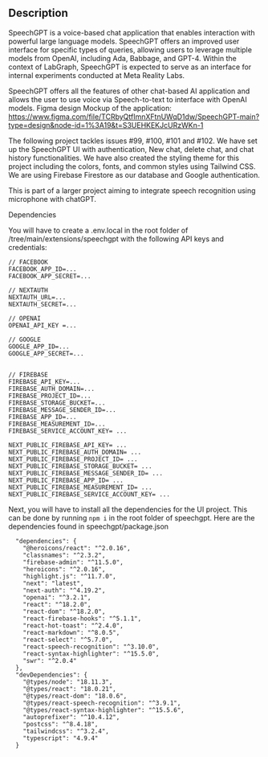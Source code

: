 ## Description 

SpeechGPT is a voice-based chat application that enables interaction with powerful large language models. SpeechGPT offers an improved user interface for specific types of queries, allowing users to leverage multiple models from OpenAI, including Ada, Babbage, and GPT-4. Within the context of LabGraph, SpeechGPT is expected to serve as an interface for internal experiments conducted at Meta Reality Labs.

SpeechGPT offers all the features of other chat-based AI application and allows the user to use voice via Speech-to-text to interface with OpenAI models.  Figma design Mockup of the application: https://www.figma.com/file/TCRbyQtfImnXFtnUWqD1dw/SpeechGPT-main?type=design&node-id=1%3A19&t=S3UEHKEKJcURzWKn-1

The following project tackles issues #99, #100, #101 and #102. We have set up the SpeechGPT UI with authentication, New chat, delete chat, and chat history functionalities. We have also created the styling theme for this project including the colors, fonts, and common styles using Tailwind CSS. We are using Firebase Firestore as our database and Google authentication.

This is part of a larger project aiming to integrate speech recognition using microphone with chatGPT.

Dependencies

You will have to create a .env.local in the root folder of /tree/main/extensions/speechgpt with the following API keys and credentials:

```
// FACEBOOK
FACEBOOK_APP_ID=...
FACEBOOK_APP_SECRET=...

// NEXTAUTH
NEXTAUTH_URL=...
NEXTAUTH_SECRET=...

// OPENAI
OPENAI_API_KEY =...

// GOOGLE
GOOGLE_APP_ID=...
GOOGLE_APP_SECRET=...


// FIREBASE
FIREBASE_API_KEY=...
FIREBASE_AUTH_DOMAIN=...
FIREBASE_PROJECT_ID=...
FIREBASE_STORAGE_BUCKET=...
FIREBASE_MESSAGE_SENDER_ID=...
FIREBASE_APP_ID=...
FIREBASE_MEASUREMENT_ID=...
FIREBASE_SERVICE_ACCOUNT_KEY= ...

NEXT_PUBLIC_FIREBASE_API_KEY= ...
NEXT_PUBLIC_FIREBASE_AUTH_DOMAIN= ...
NEXT_PUBLIC_FIREBASE_PROJECT_ID= ...
NEXT_PUBLIC_FIREBASE_STORAGE_BUCKET= ...
NEXT_PUBLIC_FIREBASE_MESSAGE_SENDER_ID= ...
NEXT_PUBLIC_FIREBASE_APP_ID= ...
NEXT_PUBLIC_FIREBASE_MEASUREMENT_ID= ...
NEXT_PUBLIC_FIREBASE_SERVICE_ACCOUNT_KEY= ...

```

Next, you will have to install all the dependencies for the UI project. This can be done by running ```npm i``` in the root folder of speechgpt. Here are the dependencies found in speechgpt/package.json

```
  "dependencies": {
    "@heroicons/react": "^2.0.16",
    "classnames": "^2.3.2",
    "firebase-admin": "^11.5.0",
    "heroicons": "^2.0.16",
    "highlight.js": "^11.7.0",
    "next": "latest",
    "next-auth": "^4.19.2",
    "openai": "^3.2.1",
    "react": "^18.2.0",
    "react-dom": "^18.2.0",
    "react-firebase-hooks": "^5.1.1",
    "react-hot-toast": "^2.4.0",
    "react-markdown": "^8.0.5",
    "react-select": "^5.7.0",
    "react-speech-recognition": "^3.10.0",
    "react-syntax-highlighter": "^15.5.0",
    "swr": "^2.0.4"
  },
  "devDependencies": {
    "@types/node": "18.11.3",
    "@types/react": "18.0.21",
    "@types/react-dom": "18.0.6",
    "@types/react-speech-recognition": "^3.9.1",
    "@types/react-syntax-highlighter": "^15.5.6",
    "autoprefixer": "^10.4.12",
    "postcss": "^8.4.18",
    "tailwindcss": "^3.2.4",
    "typescript": "4.9.4"
  }
```
